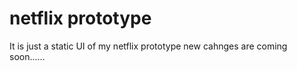 # netflix prototype
It is just a static UI of my netflix prototype 
new cahnges are coming soon......

